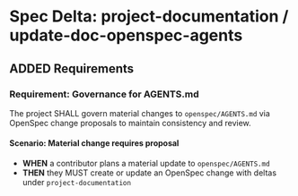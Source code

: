 # Spec Delta: project-documentation / update-doc-openspec-agents

## ADDED Requirements

### Requirement: Governance for AGENTS.md

The project SHALL govern material changes to `openspec/AGENTS.md` via OpenSpec change proposals to maintain consistency and review.

#### Scenario: Material change requires proposal

- **WHEN** a contributor plans a material update to `openspec/AGENTS.md`
- **THEN** they MUST create or update an OpenSpec change with deltas under `project-documentation`
